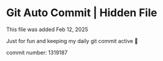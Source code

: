 # Git Auto Commit | Hidden File

This file was added Feb 12, 2025

Just for fun and keeping my daily git commit active 🤪

commit number: 1319187
